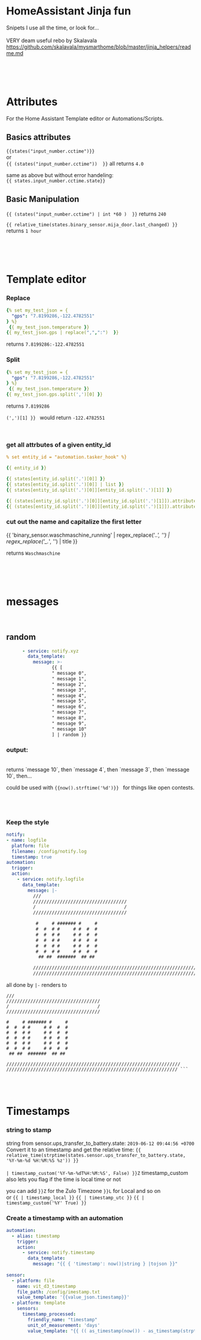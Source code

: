 # HomeAssistant Jinja fun
Snipets I use all the time, or look for...
<br>
<br>
VERY deam useful rebo by Skalavala <br>
https://github.com/skalavala/mysmarthome/blob/master/jinja_helpers/readme.md

</br>
</br>
</br>

# Attributes

<p>
For the Home Assistant Template editor or Automations/Scripts. 
</p>

## Basics attributes 
`{{states("input_number.cctime")}}` </br>
or</br>
`{{ (states("input_number.cctime"))  }}`  all returns `4.0`</br>

same as above but without error handeling:</br>
`{{ states.input_number.cctime.state}}` </br>

## Basic Manipulation

`{{ (states("input_number.cctime") | int *60 )  }}` returns `240`


`{{ relative_time(states.binary_sensor.mija_door.last_changed) }}` returns `1 hour`

</br>
</br>
</br>


# Template editor

### Replace
```yaml
{% set my_test_json = {
  "gps": "7.8199286,-122.4782551"
} %}
 {{ my_test_json.temperature }} 
{{ my_test_json.gps | replace(",",":")  }} 
```
 returns `7.8199286:-122.4782551`
</br>

### Split
```yaml
{% set my_test_json = {
  "gps": "7.8199286,-122.4782551"
} %}
 {{ my_test_json.temperature }} 
{{ my_test_json.gps.split(',')[0] }} 
```
 returns `7.8199286`

`(',')[1] }} ` 
 would return `-122.4782551` 


</br>

### get all attrbutes of a given entity_id  

```yaml
% set entity_id = "automation.tasker_hook" %}

{{ entity_id }}

{{ states[entity_id.split('.')[0]] }}
{{ states[entity_id.split('.')[0]] | list }}
{{ states[entity_id.split('.')[0]][entity_id.split('.')[1]] }}

{{ (states[entity_id.split('.')[0]][entity_id.split('.')[1]]).attributes.friendly_name }}
{{ (states[entity_id.split('.')[0]][entity_id.split('.')[1]]).attributes["friendly_name"] }}
``` 


### cut out the name and capitalize the first letter

{{ 'binary_sensor.waschmaschine_running' | regex_replace('.*\.', '') | regex_replace('_.*', '') | title }}

 returns `Waschmaschine` 
 
 
</br>
</br>
</br>
 
 # messages
</br>

## random
```yaml
      - service: notify.xyz
        data_template:
          message: >-
                 {{ [
                 " message 0",
                 " message 1",
                 " message 2",
                 " message 3",
                 " message 4",
                 " message 5",
                 " message 6",
                 " message 7",
                 " message 8",
                 " message 9",
                 " message 10"
                 ] | random }}
```

### output:  </br>  
</br>
 returns `message 10`, then  `message 4`, then `message 3`, then `message 10`, then...  </br>  

could be used with `{{now().strftime('%d')}} ` for things like open contests. </br>  
</br></br>
### Keep the style


```yaml
notify:
- name: logfile
  platform: file
  filename: /config/notify.log
  timestamp: true
automation:
  trigger:
  action:
    - service: notify.logfile
      data_template:
        message: |-
          ///
          ///////////////////////////////////
          /                                 /
          ///////////////////////////////////

           #     # ####### #     # 
           #  #  # #     # #  #  # 
           #  #  # #     # #  #  # 
           #  #  # #     # #  #  # 
           #  #  # #     # #  #  # 
           #  #  # #     # #  #  # 
            ## ##  #######  ## ##

          /////////////////////////////////////////////////////////////////
          ////////////////////////////////////////////////////////////////

```
all done by ` |- ` 
 renders to 
 
 
 ``` 
 ///
///////////////////////////////////
/                                 /
///////////////////////////////////
 
 #     # ####### #     # 
 #  #  # #     # #  #  # 
 #  #  # #     # #  #  # 
 #  #  # #     # #  #  # 
 #  #  # #     # #  #  # 
 #  #  # #     # #  #  # 
  ## ##  #######  ## ##
 
/////////////////////////////////////////////////////////////////
//////////////////////////////////////////////////////////////// ``` 
``` 
 </br>
 </br>
 
 # Timestamps 


### string to stamp


string from sensor.ups_transfer_to_battery.state:
`2019-06-12 09:44:56 +0700`
</br>
 Convert it to an timestamp and get the relative time:
`{{ relative_time(strptime(states.sensor.ups_transfer_to_battery.state, '%Y-%m-%d %H:%M:%S %z')) }}` 
</br>
</br>
`| timestamp_custom('%Y-%m-%dT%H:%M:%S', False) }}Z` 
timestamp_custom also lets you flag if the time is local time or not

you can add `}}Z` for the Zulo Timezone `}}L` for Local and so on  
or 
`{{ | timestamp_local }}`
`{{ | timestamp_utc }}`
`{{ | timestamp_custom('%Y' True) }}`
</br>
### Create a timestamp with an automation 


```yaml
automation:
  - alias: timestamp
    trigger:
    action:
      - service: notify.timestamp
        data_template:
          message: "{{ { 'timestamp': now()|string } |tojson }}"
 
sensor:
  - platform: file
    name: vit_d3_timestamp
    file_path: /config/imestamp.txt
    value_template: '{{value_json.timestamp}}'
  - platform: template
    sensors:
      timestamp_processed:
        friendly_name: "timestamp"
        unit_of_measurement: 'days'
        value_template: "{{ (( as_timestamp(now()) - as_timestamp(strptime(states('sensor.timestamp'), '%d.%m.%Y')) ) / 86400 ) | round(2) }}"
```
          
